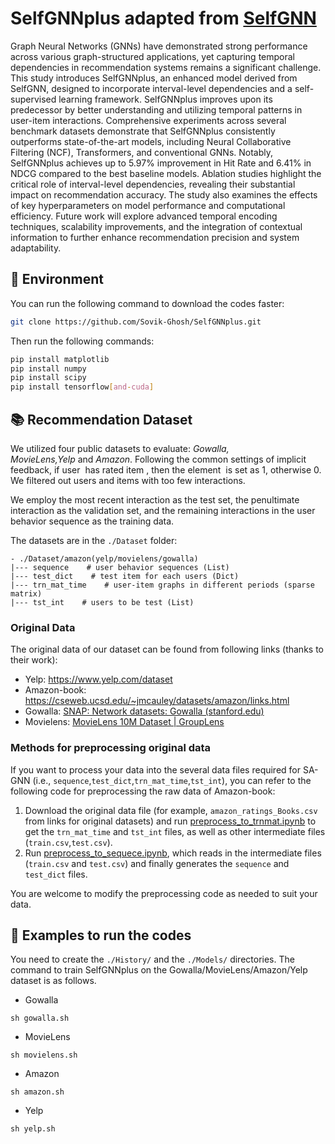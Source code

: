 # SelfGNNplus adapted from [SelfGNN](https://arxiv.org/abs/2405.20878)

Graph Neural Networks (GNNs) have demonstrated strong performance across various graph-structured applications, yet capturing temporal dependencies in recommendation systems remains a significant challenge. This study introduces SelfGNNplus, an enhanced model derived from SelfGNN, designed to incorporate interval-level dependencies and a self-supervised learning framework. SelfGNNplus improves upon its predecessor by better understanding and utilizing temporal patterns in user-item interactions. Comprehensive experiments across several benchmark datasets demonstrate that SelfGNNplus consistently outperforms state-of-the-art models, including Neural Collaborative Filtering (NCF), Transformers, and conventional GNNs. Notably, SelfGNNplus achieves up to 5.97% improvement in Hit Rate and 6.41% in NDCG compared to the best baseline models. Ablation studies highlight the critical role of interval-level dependencies, revealing their substantial impact on recommendation accuracy. The study also examines the effects of key hyperparameters on model performance and computational efficiency. Future work will explore advanced temporal encoding techniques, scalability improvements, and the integration of contextual information to further enhance recommendation precision and system adaptability.

## 📝 Environment

You can run the following command to download the codes faster:

```bash
git clone https://github.com/Sovik-Ghosh/SelfGNNplus.git
```

Then run the following commands:

```bash
pip install matplotlib
pip install numpy
pip install scipy
pip install tensorflow[and-cuda]
```

## 📚 Recommendation Dataset

We utilized four public datasets to evaluate: *Gowalla, MovieLens,Yelp* and *Amazon*. Following the common settings of implicit feedback, if user  has rated item , then the element  is set as 1, otherwise 0. We filtered out users and items with too few interactions.

We employ the most recent interaction as the test set, the penultimate interaction as the validation set, and the remaining interactions in the user behavior sequence as the training data.

The datasets are in the `./Dataset` folder:

```
- ./Dataset/amazon(yelp/movielens/gowalla)
|--- sequence    # user behavior sequences (List)
|--- test_dict    # test item for each users (Dict)
|--- trn_mat_time    # user-item graphs in different periods (sparse matrix)
|--- tst_int    # users to be test (List)
```

### Original Data

The original data of our dataset can be found from following links (thanks to their work):

- Yelp: https://www.yelp.com/dataset
- Amazon-book: https://cseweb.ucsd.edu/~jmcauley/datasets/amazon/links.html
- Gowalla: [SNAP: Network datasets: Gowalla (stanford.edu)](https://snap.stanford.edu/data/loc-Gowalla.html)
- Movielens: [MovieLens 10M Dataset | GroupLens](https://grouplens.org/datasets/movielens/10m/)

### Methods for preprocessing original data

If you want to process your data into the several data files required for SA-GNN (i.e., `sequence`,`test_dict`,`trn_mat_time`,`tst_int`), you can refer to the following code for preprocessing the raw data of Amazon-book:

1. Download the original data file (for example, `amazon_ratings_Books.csv` from links for original datasets) and run [preprocess_to_trnmat.ipynb](./preprocess_to_trnmat.ipynb) to get the `trn_mat_time` and `tst_int` files, as well as other intermediate files (`train.csv`,`test.csv`).
2. Run [preprocess_to_sequece.ipynb](./preprocess_to_sequence.ipynb), which reads in the intermediate files (`train.csv` and `test.csv`) and finally generates the `sequence` and `test_dict` files.

You are welcome to modify the preprocessing code as needed to suit your data.

## 🚀 Examples to run the codes

You need to create the `./History/` and the `./Models/` directories. The command to train SelfGNNplus on the Gowalla/MovieLens/Amazon/Yelp dataset is as follows.

- Gowalla

```
sh gowalla.sh
```

- MovieLens

```
sh movielens.sh
```

- Amazon

```
sh amazon.sh
```

- Yelp

```
sh yelp.sh
```

